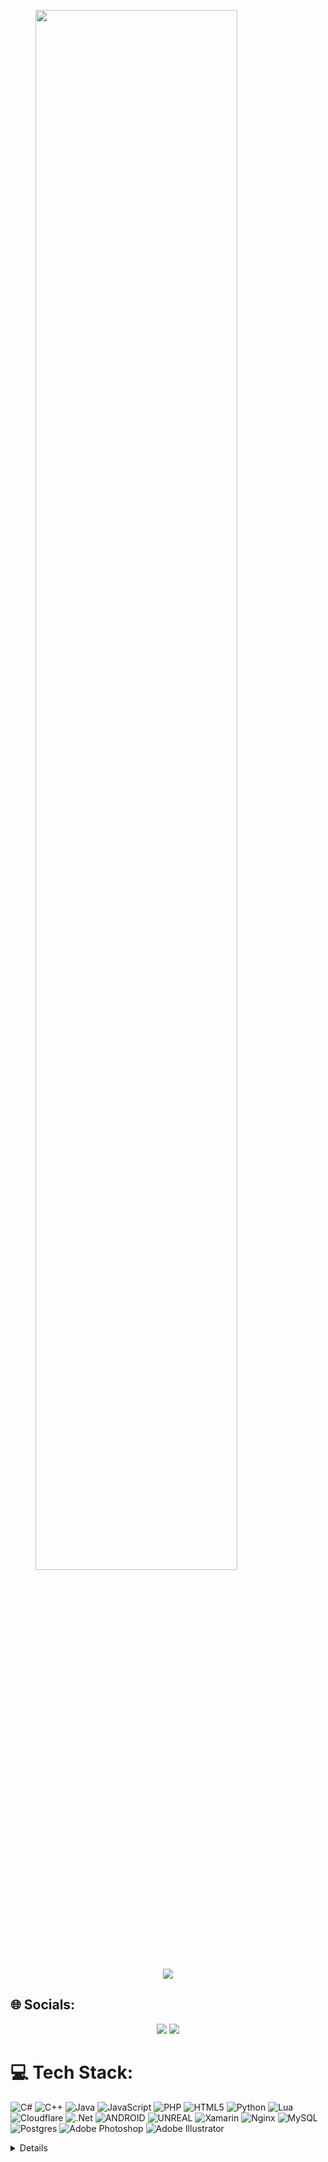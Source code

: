 <a href="https://github.com/mariangXzyy/mgX" align=center><img alttext="m g X z y y" src="https://github.com/mariangXzyy/mgX/blob/8555b33379770a7495442a4c8551101cbea55a2e/logo.png" width="80%" height="80%" align=center></a>
<p align=center><img alttext="Profile Views" src="https://visitcount.itsvg.in/api?id=mariangXzyy&icon=8&color=0"></p>

## 🌐 Socials:
<p align=center>
  <a href="http://youtube.com/@mgXzyy"><img alttext="YouTube" src="https://img.shields.io/badge/YouTube-%23FF0000.svg?style=for-the-badge&logo=YouTube&logoColor=white"></a>   <img alttext="mgXzyy#0001" src="https://img.shields.io/badge/Discord-mgXzyy%230001-5865F2?style=for-the-badge&logo=discord"></p>

# 💻 Tech Stack:
![C#](https://img.shields.io/badge/c%23-%23239120.svg?style=for-the-badge&logo=c-sharp&logoColor=white) ![C++](https://img.shields.io/badge/c++-%2300599C.svg?style=for-the-badge&logo=c%2B%2B&logoColor=white) ![Java](https://img.shields.io/badge/java-%23ED8B00.svg?style=for-the-badge&logo=java&logoColor=white) ![JavaScript](https://img.shields.io/badge/javascript-%23323330.svg?style=for-the-badge&logo=javascript&logoColor=%23F7DF1E) ![PHP](https://img.shields.io/badge/php-%23777BB4.svg?style=for-the-badge&logo=php&logoColor=white) ![HTML5](https://img.shields.io/badge/html5-%23E34F26.svg?style=for-the-badge&logo=html5&logoColor=white) ![Python](https://img.shields.io/badge/python-3670A0?style=for-the-badge&logo=python&logoColor=ffdd54) ![Lua](https://img.shields.io/badge/lua-%232C2D72.svg?style=for-the-badge&logo=lua&logoColor=white) ![Cloudflare](https://img.shields.io/badge/Cloudflare-F38020?style=for-the-badge&logo=Cloudflare&logoColor=white) ![.Net](https://img.shields.io/badge/.NET-5C2D91?style=for-the-badge&logo=.net&logoColor=white) ![ANDROID](https://img.shields.io/badge/android-%2320232a.svg?style=for-the-badge&logo=android&logoColor=%a4c639) ![UNREAL](https://img.shields.io/badge/unreal-%2320232a.svg?style=for-the-badge&logo=unreal-engine&logoColor=white) ![Xamarin](https://img.shields.io/badge/Xamarin-3199DC?style=for-the-badge&logo=xamarin&logoColor=white) ![Nginx](https://img.shields.io/badge/nginx-%23009639.svg?style=for-the-badge&logo=nginx&logoColor=white) ![MySQL](https://img.shields.io/badge/mysql-%2300f.svg?style=for-the-badge&logo=mysql&logoColor=white) ![Postgres](https://img.shields.io/badge/postgres-%23316192.svg?style=for-the-badge&logo=postgresql&logoColor=white) ![Adobe Photoshop](https://img.shields.io/badge/adobephotoshop-%2331A8FF.svg?style=for-the-badge&logo=adobephotoshop&logoColor=white) ![Adobe Illustrator](https://img.shields.io/badge/adobeillustrator-%23FF9A00.svg?style=for-the-badge&logo=adobeillustrator&logoColor=white)
<details>
![](https://github-readme-stats.vercel.app/api?username=mariangXzyy&theme=blue-green&hide_border=false&include_all_commits=false&count_private=false)<br/>
![](https://github-readme-streak-stats.herokuapp.com/?user=mariangXzyy&theme=blue-green&hide_border=false)<br/>
![](https://github-readme-stats.vercel.app/api/top-langs/?username=mariangXzyy&theme=blue-green&hide_border=false&include_all_commits=false&count_private=false&layout=compact)
</details>

